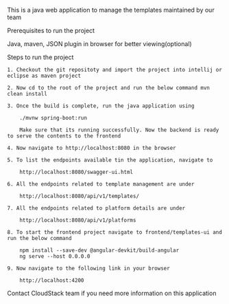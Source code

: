 This is a java web application to manage the templates maintained by our team

Prerequisites to run the project

Java, maven, JSON plugin in browser for better viewing(optional)

Steps to run the project

    1. Checkout the git repositoty and import the project into intellij or eclipse as maven project

    2. Now cd to the root of the project and run the below command mvn clean install

    3. Once the build is complete, run the java application using

        ./mvnw spring-boot:run

        Make sure that its running successfully. Now the backend is ready to serve the contents to the frontend

    4. Now navigate to http://localhost:8080 in the browser

    5. To list the endpoints available tin the application, navigate to

        http://localhost:8080/swagger-ui.html

    6. All the endpoints related to template management are under

        http://localhost:8080/api/v1/templates/

    7. All the endpoints related to platform details are under

        http://localhost:8080/api/v1/platforms

    8. To start the frontend project navigate to frontend/templates-ui and run the below command

        npm install --save-dev @angular-devkit/build-angular
        ng serve --host 0.0.0.0

    9. Now navigate to the following link in your browser

        http://localhost:4200

Contact CloudStack team if you need more information on this application
